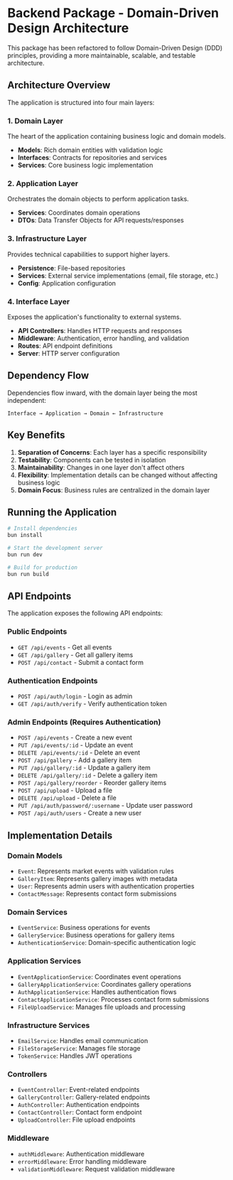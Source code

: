 # Backend Package - Domain-Driven Design Architecture

This package has been refactored to follow Domain-Driven Design (DDD) principles, providing a more maintainable, scalable, and testable architecture.

## Architecture Overview

The application is structured into four main layers:

### 1. Domain Layer

The heart of the application containing business logic and domain models.

- **Models**: Rich domain entities with validation logic
- **Interfaces**: Contracts for repositories and services
- **Services**: Core business logic implementation

### 2. Application Layer

Orchestrates the domain objects to perform application tasks.

- **Services**: Coordinates domain operations
- **DTOs**: Data Transfer Objects for API requests/responses

### 3. Infrastructure Layer

Provides technical capabilities to support higher layers.

- **Persistence**: File-based repositories
- **Services**: External service implementations (email, file storage, etc.)
- **Config**: Application configuration

### 4. Interface Layer

Exposes the application's functionality to external systems.

- **API Controllers**: Handles HTTP requests and responses
- **Middleware**: Authentication, error handling, and validation
- **Routes**: API endpoint definitions
- **Server**: HTTP server configuration

## Dependency Flow

Dependencies flow inward, with the domain layer being the most independent:

```
Interface → Application → Domain ← Infrastructure
```

## Key Benefits

1. **Separation of Concerns**: Each layer has a specific responsibility
2. **Testability**: Components can be tested in isolation
3. **Maintainability**: Changes in one layer don't affect others
4. **Flexibility**: Implementation details can be changed without affecting business logic
5. **Domain Focus**: Business rules are centralized in the domain layer

## Running the Application

```bash
# Install dependencies
bun install

# Start the development server
bun run dev

# Build for production
bun run build
```

## API Endpoints

The application exposes the following API endpoints:

### Public Endpoints

- `GET /api/events` - Get all events
- `GET /api/gallery` - Get all gallery items
- `POST /api/contact` - Submit a contact form

### Authentication Endpoints

- `POST /api/auth/login` - Login as admin
- `GET /api/auth/verify` - Verify authentication token

### Admin Endpoints (Requires Authentication)

- `POST /api/events` - Create a new event
- `PUT /api/events/:id` - Update an event
- `DELETE /api/events/:id` - Delete an event
- `POST /api/gallery` - Add a gallery item
- `PUT /api/gallery/:id` - Update a gallery item
- `DELETE /api/gallery/:id` - Delete a gallery item
- `POST /api/gallery/reorder` - Reorder gallery items
- `POST /api/upload` - Upload a file
- `DELETE /api/upload` - Delete a file
- `PUT /api/auth/password/:username` - Update user password
- `POST /api/auth/users` - Create a new user

## Implementation Details

### Domain Models

- `Event`: Represents market events with validation rules
- `GalleryItem`: Represents gallery images with metadata
- `User`: Represents admin users with authentication properties
- `ContactMessage`: Represents contact form submissions

### Domain Services

- `EventService`: Business operations for events
- `GalleryService`: Business operations for gallery items
- `AuthenticationService`: Domain-specific authentication logic

### Application Services

- `EventApplicationService`: Coordinates event operations
- `GalleryApplicationService`: Coordinates gallery operations
- `AuthApplicationService`: Handles authentication flows
- `ContactApplicationService`: Processes contact form submissions
- `FileUploadService`: Manages file uploads and processing

### Infrastructure Services

- `EmailService`: Handles email communication
- `FileStorageService`: Manages file storage
- `TokenService`: Handles JWT operations

### Controllers

- `EventController`: Event-related endpoints
- `GalleryController`: Gallery-related endpoints
- `AuthController`: Authentication endpoints
- `ContactController`: Contact form endpoint
- `UploadController`: File upload endpoints

### Middleware

- `authMiddleware`: Authentication middleware
- `errorMiddleware`: Error handling middleware
- `validationMiddleware`: Request validation middleware